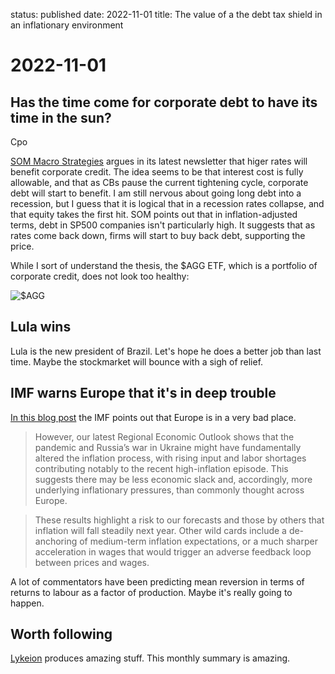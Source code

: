 status: published
date: 2022-11-01
title: The value of a the debt tax shield in an inflationary environment

# 2022-11-01

## Has the time come for corporate debt to have its time in the sun?

Cpo

[SOM Macro Strategies](https://www.sommacrostrategies.com/) argues in its latest newsletter that higer rates  will benefit corporate credit. The idea seems to be that interest cost is fully allowable, and that as CBs pause the current tightening cycle, corporate debt will start to benefit.
I am still nervous about going long debt into a recession, but I guess that it is logical that in a recession rates collapse, and that equity takes the first hit. 
SOM points out that in inflation-adjusted terms, debt in SP500 companies isn't particularly high. It suggests that as rates come back down, firms will start to buy back debt, supporting the price.

While I sort of understand the thesis, the $AGG ETF, which is a portfolio of corporate credit, does not look too healthy:

![$AGG](https://www.tradingview.com/x/vxJa4CBi/)


## Lula wins
Lula is the new president of Brazil. 
Let's hope he does a better job than last time.
Maybe the stockmarket will bounce with a sigh of relief.

## IMF warns Europe that it's in deep trouble

[In this blog post](https://www.imf.org/en/Blogs/Articles/2022/10/23/europe-must-address-a-toxic-mix-of-high-inflation-and-flagging-growth) the IMF points out that Europe is in a very bad place.
>  However, our latest Regional Economic Outlook shows that the pandemic and Russia’s war in Ukraine might have fundamentally altered the inflation process, with rising input and labor shortages contributing notably to the recent high-inflation episode. This suggests there may be less economic slack and, accordingly, more underlying inflationary pressures, than commonly thought across Europe.

> These results highlight a risk to our forecasts and those by others that inflation will fall steadily next year. Other wild cards include a de-anchoring of medium-term inflation expectations, or a much sharper acceleration in wages that would trigger an adverse feedback loop between prices and wages.

A lot of commentators have been predicting mean reversion in terms of returns to labour as a factor of production. Maybe it's really going to happen.

## Worth following
[Lykeion](https://www.thelykeion.com/charts-of-the-month-october-22/?ref=Lykeion-newsletter) produces amazing stuff. This monthly summary is amazing. 



